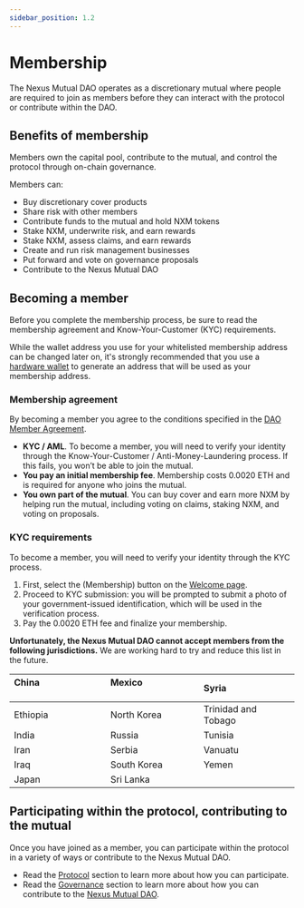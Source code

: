```yaml
---
sidebar_position: 1.2
---
```


# Membership

The Nexus Mutual DAO operates as a discretionary mutual where people are required to join as members before they can interact with the protocol or contribute within the DAO.

## Benefits of membership

Members own the capital pool, contribute to the mutual, and control the protocol through on-chain governance.

Members can:
* Buy discretionary cover products
* Share risk with other members
* Contribute funds to the mutual and hold NXM tokens
* Stake NXM, underwrite risk, and earn rewards
* Stake NXM, assess claims, and earn rewards
* Create and run risk management businesses
* Put forward and vote on governance proposals
* Contribute to the Nexus Mutual DAO

## Becoming a member

Before you complete the membership process, be sure to read the membership agreement and Know-Your-Customer (KYC) requirements.

While the wallet address you use for your whitelisted membership address can be changed later on, it's strongly recommended that you use a [hardware wallet](https://support.mycrypto.com/staying-safe/hardware-wallet-recommendations/) to generate an address that will be used as your membership address.

### Membership agreement

By becoming a member you agree to the conditions specified in the [DAO Member Agreement](https://uploads-ssl.webflow.com/62d8193ce9880895261daf4a/63d0f45aacb2752b543ddcaf_Nexus-Mutual-DAO-Member-Agreement-FIN.pdf).

* **KYC / AML**. To become a member, you will need to verify your identity through the Know-Your-Customer / Anti-Money-Laundering process. If this fails, you won’t be able to join the mutual.
* **You pay an initial membership fee**. Membership costs 0.0020 ETH and is required for anyone who joins the mutual.
* **You own part of the mutual**. You can buy cover and earn more NXM by helping run the mutual, including voting on claims, staking NXM, and voting on proposals.

### KYC requirements

To become a member, you will need to verify your identity through the KYC process.

1. First, select the (Membership) button on the [Welcome page](https://app.nexusmutual.io/home).
2. Proceed to KYC submission: you will be prompted to submit a photo of your government-issued identification, which will be used in the verification process.
3. Pay the 0.0020 ETH fee and finalize your membership.

**Unfortunately, the Nexus Mutual DAO cannot accept members from the following jurisdictions.** We are working hard to try and reduce this list in the future.

| China &nbsp; &nbsp; &nbsp; &nbsp; &nbsp; &nbsp; &nbsp; &nbsp; &nbsp; &nbsp; &nbsp; &nbsp; &nbsp; | Mexico &nbsp; &nbsp; &nbsp; &nbsp; &nbsp; &nbsp; &nbsp; &nbsp; &nbsp; &nbsp; &nbsp; | Syria               |
|:-------------------------------------------------------------------------------------------------|:------------------------------------------------------------------------------------|:--------------------|
| Ethiopia                                                                                         | North Korea                                                                         | Trinidad and Tobago |
| India                                                                                            | Russia                                                                              | Tunisia             |
| Iran                                                                                             | Serbia                                                                              | Vanuatu             |
| Iraq                                                                                             | South Korea                                                                         | Yemen               |
| Japan                                                                                            | Sri Lanka                                                                           |                     |

## Participating within the protocol, contributing to the mutual

Once you have joined as a member, you can participate within the protocol in a variety of ways or contribute to the Nexus Mutual DAO.
* Read the [Protocol](/protocol/) section to learn more about how you can participate.
* Read the [Governance](/governance/) section to learn more about how you can contribute to the [Nexus Mutual DAO](/governance/dao).

